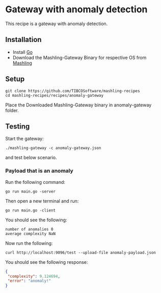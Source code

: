 # Gateway with anomaly detection
This recipe is a gateway with anomaly detection.

## Installation
* Install [Go](https://golang.org/)
* Download the Mashling-Gateway Binary for respective OS from [Mashling](https://github.com/TIBCOSoftware/mashling/tree/master#installation-and-usage)

## Setup
```
git clone https://github.com/TIBCOSoftware/mashling-recipes
cd mashling-recipes/recipes/anomaly-gateway
```
Place the Downloaded Mashling-Gateway binary in anomaly-gateway folder.

## Testing
Start the gateway:
```
./mashling-gateway -c anomaly-gateway.json
```
and test below scenario.

### Payload that is an anomaly
Run the following command:
```
go run main.go -server
```

Then open a new terminal and run:
```
go run main.go -client
```

You should see the following:
```
number of anomalies 0
average complexity NaN
```

Now run the following:
```
curl http://localhost:9096/test --upload-file anomaly-payload.json
```

You should see the following response:
```json
{
 "complexity": 9.124694,
 "error": "anomaly!"
}
```
